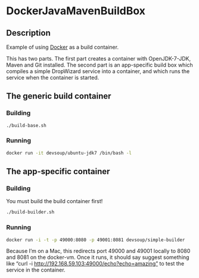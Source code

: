 # DockerJavaMavenBuildBox

## Description

Example of using [Docker](http://www.docker.com) as a build container. 

This has two parts. The first part creates a container with OpenJDK-7-JDK, Maven and Git installed. The second part is an app-specific build box which compiles a simple DropWizard service into a container, and which runs the service when the container is started.


## The generic build container

### Building

```bash
./build-base.sh
```

### Running

```bash
docker run -it devsoup/ubuntu-jdk7 /bin/bash -l
```

## The app-specific container

### Building

You must build the build container first!

```bash
./build-builder.sh
```

### Running

```bash
docker run -i -t -p 49000:8080 -p 49001:8081 devsoup/simple-builder
```

Because I’m on a Mac, this redirects port 49000 and 49001 locally to 8080 and 8081 on the docker-vm. Once it runs, it should say suggest something like “curl -i http://192.168.59.103:49000/echo?echo=amazing” to test the service in the container.
